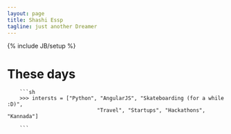 ```yaml
---
layout: page
title: Shashi Essp
tagline: just another Dreamer
---
```

{% include JB/setup %}


# These days

		```sh
		>>> intersts = ["Python", "AngularJS", "Skateboarding (for a while :D)",
								 "Travel", "Startups", "Hackathons", "Kannada"]

		```


